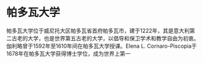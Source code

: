 # 帕多瓦大学

帕多瓦大学位于威尼托大区帕多瓦省首府帕多瓦市，建于1222年，其是意大利第二古老的大学，也是世界第五古老的大学，以倡导和保卫学术和教学自由为初衷。伽利略曾于1592年至1610年间在帕多瓦大学授课。Elena L. Cornaro-Piscopia于1678年在帕多瓦大学获得博士学位，成为世界上第一
